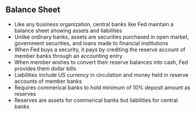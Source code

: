 ## Balance Sheet

- Like any business organization, central banks like Fed maintain a balance sheet showing assets and liabilities
- Unlike ordinary banks, assets are securities purchased in open market, government securities, and loans made to financial institutions
- When Fed buys a security, it pays by crediting the reserve account of member banks through an accounting entry
- When member wishes to convert their reserve balances into cash, Fed provides them dollar bills
- Liabilities include US currency in circulation and money held in reserve accounts of member banks
- Requires commerical banks to hold minimum of 10% deposit amount as reserves
- Reserves are assets for commerical banks but liabilities for central banks
